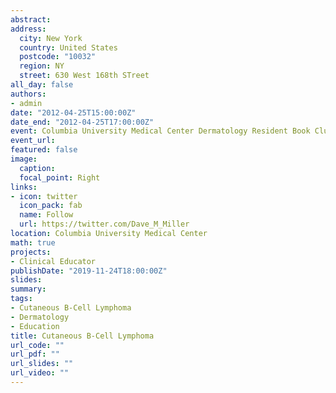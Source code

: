 ```yaml
---
abstract: 
address: 
  city: New York
  country: United States
  postcode: "10032"
  region: NY
  street: 630 West 168th STreet
all_day: false
authors:
- admin
date: "2012-04-25T15:00:00Z"
date_end: "2012-04-25T17:00:00Z"
event: Columbia University Medical Center Dermatology Resident Book Club
event_url: 
featured: false
image:
  caption: 
  focal_point: Right
links:
- icon: twitter
  icon_pack: fab
  name: Follow
  url: https://twitter.com/Dave_M_Miller
location: Columbia University Medical Center
math: true
projects:
- Clinical Educator
publishDate: "2019-11-24T18:00:00Z"
slides: 
summary: 
tags: 
- Cutaneous B-Cell Lymphoma
- Dermatology
- Education
title: Cutaneous B-Cell Lymphoma
url_code: ""
url_pdf: ""
url_slides: ""
url_video: ""
---
```


